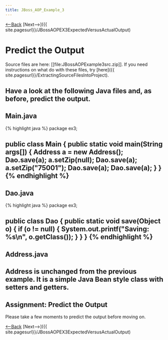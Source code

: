 ```yaml
---
title: JBoss_AOP_Example_3
---
```

[<--Back]({{site.pagesurl}}/JBoss_AOP_Self_Study) [Next-->]({{ site.pagesurl}}/JBossAOPEX3ExpectedVersusActualOutput)

# Predict the Output
Source files are here: [[file:JBossAOPExample3src.zip]]. If you need instructions on what do with these files, try [here]({{ site.pagesurl}}/ExtractingSourceFilesIntoProject).

Have a look at the following Java files and, as before, predict the output.
----
## Main.java
{% highlight java %}
package ex3;

public class Main {
	public static void main(String args[]) {
		Address a = new Address();
		Dao.save(a);
		a.setZip(null);
		Dao.save(a);
		a.setZip("75001");
		Dao.save(a);
		Dao.save(a);
	}
}
{% endhighlight %}
----
## Dao.java
{% highlight java %}
package ex3;

public class Dao {
	public static void save(Object o) {
		if (o != null) {
			System.out.printf("Saving: %s\n", o.getClass());
		}
	}
}
{% endhighlight %}
----
## Address.java
Address is unchanged from the previous example. It is a simple Java Bean style class with setters and getters.
----
## Assignment: Predict the Output
Please take a few moments to predict the output before moving on.

[<--Back]({{site.pagesurl}}/JBoss_AOP_Self_Study) [Next-->]({{ site.pagesurl}}/JBossAOPEX3ExpectedVersusActualOutput)
